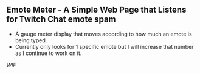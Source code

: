 ## Emote Meter - A Simple Web Page that Listens for Twitch Chat emote spam

* A gauge meter display that moves according to how much an emote is being typed. 
* Currently only looks for 1 specific emote but I will increase that number as I continue to work on it.
 
*WIP*

